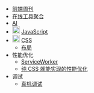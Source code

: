 - [前端周刊](doc/feweekly/archive.md)
- [在线工具聚合](doc/tools-cluster.md)
- [AI](doc/ai.md)
- <img src="https://img.icons8.com/?size=20&id=108784&format=png&color=000000" alt="javascript icon" width="20" /> [JavaScript](doc/javascript.md)
- <img src="https://img.icons8.com/?size=20&id=7gdY5qNXaKC0&format=png&color=000000" alt="css icon" width="20"/> [CSS](doc/css/css.md)
  - [布局](doc/css/layout.md)
- 性能优化
  - [ServiceWorker](doc/service-worker.md)
  - [纯 CSS 就能实现的性能优化](doc/perf/css-perf.md)
- 调试
  - [真机调试](doc/real-device-debug.md)

